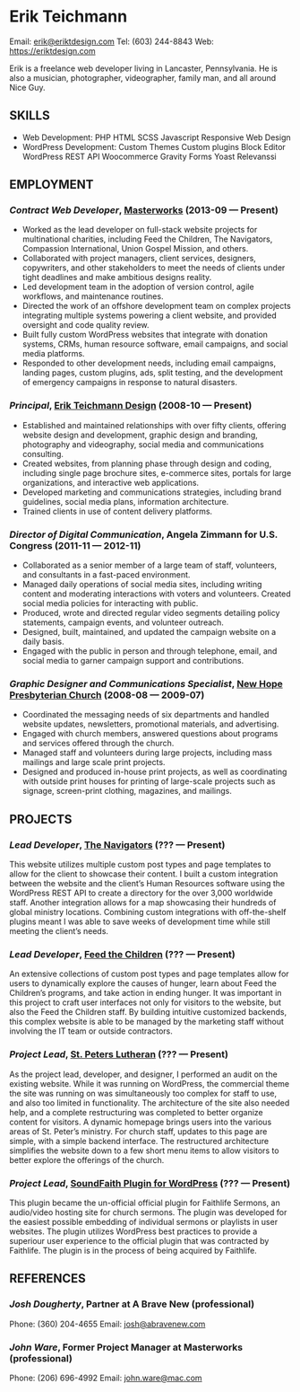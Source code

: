 Erik Teichmann
============
Email: erik@eriktdesign.com
Tel: (603) 244-8843
Web: https://eriktdesign.com

Erik is a freelance web developer living in Lancaster, Pennsylvania. He is also a musician, photographer, videographer, family man, and all around Nice Guy.

## SKILLS

  - Web Development: PHP HTML SCSS Javascript Responsive Web Design 
  - WordPress Development: Custom Themes Custom plugins Block Editor WordPress REST API Woocommerce Gravity Forms Yoast Relevanssi 

## EMPLOYMENT

### *Contract Web Developer*, [Masterworks](https://masterworks.com) (2013-09 — Present)


  - Worked as the lead developer on full-stack website projects for multinational charities, including Feed the Children, The Navigators, Compassion International, Union Gospel Mission, and others.
  - Collaborated with project managers, client services, designers, copywriters, and other stakeholders to meet the needs of clients under tight deadlines and make ambitious designs reality.
  - Led development team in the adoption of version control, agile workflows, and maintenance routines.
  - Directed the work of an offshore development team on complex projects integrating multiple systems powering a client website, and provided oversight and code quality review.
  - Built fully custom WordPress websites that integrate with donation systems, CRMs, human resource software, email campaigns, and social media platforms.
  - Responded to other development needs, including email campaigns, landing pages, custom plugins, ads, split testing, and the development of emergency campaigns in response to natural disasters.

### *Principal*, [Erik Teichmann Design](https://eriktdesign.com) (2008-10 — Present)


  - Established and maintained relationships with over fifty clients, offering website design and development, graphic design and branding, photography and videography, social media and communications consulting.
  - Created websites, from planning phase through design and coding, including single page brochure sites, e-commerce sites, portals for large organizations, and interactive web applications.
  - Developed marketing and communications strategies, including brand guidelines, social media plans, information architecture.
  - Trained clients in use of content delivery platforms.

### *Director of Digital Communication*, Angela Zimmann for U.S. Congress (2011-11 — 2012-11)


  - Collaborated as a senior member of a large team of staff, volunteers, and consultants in a fast-paced environment.
  - Managed daily operations of social media sites, including writing content and moderating interactions with voters and volunteers. Created social media policies for interacting with public.
  - Produced, wrote and directed regular video segments detailing policy statements, campaign events, and volunteer outreach.
  - Designed, built, maintained, and updated the campaign website on a daily basis.
  - Engaged with the public in person and through telephone, email, and social media to garner campaign support and contributions.

### *Graphic Designer and Communications Specialist*, [New Hope Presbyterian Church](http://www.newhopefortmyers.org) (2008-08 — 2009-07)


  - Coordinated the messaging needs of six departments and handled website updates, newsletters, promotional materials, and advertising.
  - Engaged with church members, answered questions about programs and services offered through the church.
  - Managed staff and volunteers during large projects, including mass mailings and large scale print projects.
  - Designed and produced in-house print projects, as well as coordinating with outside print houses for printing of large-scale projects such as signage, screen-print clothing, magazines, and mailings.


## PROJECTS

### *Lead Developer*, [The Navigators](https://navigators.org) (??? — Present)


This website utilizes multiple custom post types and page templates to allow for the client to showcase their content. I built a custom integration between the website and the client’s Human Resources software using the WordPress REST API to create a directory for the over 3,000 worldwide staff. Another integration allows for a map showcasing their hundreds of global ministry locations. Combining custom integrations with off-the-shelf plugins meant I was able to save weeks of development time while still meeting the client’s needs.

### *Lead Developer*, [Feed the Children](https://feedthechildren.org) (??? — Present)


An extensive collections of custom post types and page templates allow for users to dynamically explore the causes of hunger, learn about Feed the Children’s programs, and take action in ending hunger. It was important in this project to craft user interfaces not only for visitors to the website, but also the Feed the Children staff. By building intuitive customized backends, this complex website is able to be managed by the marketing staff without involving the IT team or outside contractors.

### *Project Lead*, [St. Peters Lutheran](https://stpeterslutheran.org) (??? — Present)


As the project lead, developer, and designer, I performed an audit on the existing website. While it was running on WordPress, the commercial theme the site was running on was simultaneously too complex for staff to use, and also too limited in functionality. The architecture of the site also needed help, and a complete restructuring was completed to better organize content for visitors. A dynamic homepage brings users into the various areas of St. Peter’s ministry. For church staff, updates to this page are simple, with a simple backend interface. The restructured architecture simplifies the website down to a few short menu items to allow visitors to better explore the offerings of the church.

### *Project Lead*, [SoundFaith Plugin for WordPress](https://wordpress.org/plugins/soundfaith-embed) (??? — Present)


This plugin became the un-official official plugin for Faithlife Sermons, an audio/video hosting site for church sermons. The plugin was developed for the easiest possible embedding of individual sermons or playlists in user websites. The plugin utilizes WordPress best practices to provide a superiour user experience to the official plugin that was contracted by Faithlife. The plugin is in the process of being acquired by Faithlife.












## REFERENCES

### *Josh Dougherty*, Partner at A Brave New (professional)
Phone: (360) 204-4655
Email: josh@abravenew.com

### *John Ware*, Former Project Manager at Masterworks (professional)
Phone: (206) 696-4992
Email: john.ware@mac.com


